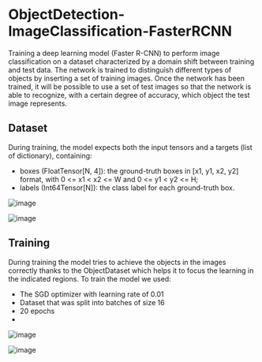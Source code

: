 # ObjectDetection-ImageClassification-FasterRCNN
Training a deep learning model (Faster R-CNN) to perform image classification on a dataset characterized by a domain shift between training and test data. The network is trained to distinguish different types of objects by inserting a set of training images. Once the network has been trained, it will be possible to use a set of test images so that the network is able to recognize, with a certain degree of accuracy, which object the test image represents.

## Dataset
During training, the model expects both the input tensors and a targets (list of dictionary), containing:
- boxes (FloatTensor[N, 4]): the ground-truth boxes in [x1, y1, x2, y2] format, with 0 <= x1 < x2 <= W and 0 <= y1 < y2 <= H;
- labels (Int64Tensor[N]): the class label for each ground-truth box.

![image](https://github.com/AndreaVentimiglia/ObjectDetection-ImageClassification-FasterRCNN/assets/63006903/ab4d8cec-a0a7-4bc8-98e8-620fd454d01a)

![image](https://github.com/AndreaVentimiglia/ObjectDetection-ImageClassification-FasterRCNN/assets/63006903/cbd3ad4a-da75-4700-b599-5cbd998d2456)


## Training
During training the model tries to achieve the objects in the images correctly thanks to the ObjectDataset which helps it to focus the learning in the indicated regions.
To train the model we used:
- The SGD optimizer with learning rate of 0.01
- Dataset that was split into batches of size 16
- 20 epochs
- 
![image](https://github.com/AndreaVentimiglia/ObjectDetection-ImageClassification-FasterRCNN/assets/63006903/2ff164c2-db38-4bb4-af45-6a9ba9e69d8c)

![image](https://github.com/AndreaVentimiglia/ObjectDetection-ImageClassification-FasterRCNN/assets/63006903/1aafbe6d-88d6-4a55-a753-dae69df18c84)


